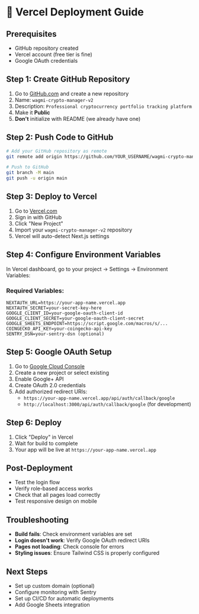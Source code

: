 # 🚀 Vercel Deployment Guide

## Prerequisites
- GitHub repository created
- Vercel account (free tier is fine)
- Google OAuth credentials

## Step 1: Create GitHub Repository
1. Go to [GitHub.com](https://github.com) and create a new repository
2. Name: `wagmi-crypto-manager-v2`
3. Description: `Professional cryptocurrency portfolio tracking platform`
4. Make it **Public**
5. **Don't** initialize with README (we already have one)

## Step 2: Push Code to GitHub
```bash
# Add your GitHub repository as remote
git remote add origin https://github.com/YOUR_USERNAME/wagmi-crypto-manager-v2.git

# Push to GitHub
git branch -M main
git push -u origin main
```

## Step 3: Deploy to Vercel
1. Go to [Vercel.com](https://vercel.com)
2. Sign in with GitHub
3. Click "New Project"
4. Import your `wagmi-crypto-manager-v2` repository
5. Vercel will auto-detect Next.js settings

## Step 4: Configure Environment Variables
In Vercel dashboard, go to your project → Settings → Environment Variables:

### Required Variables:
```env
NEXTAUTH_URL=https://your-app-name.vercel.app
NEXTAUTH_SECRET=your-secret-key-here
GOOGLE_CLIENT_ID=your-google-oauth-client-id
GOOGLE_CLIENT_SECRET=your-google-oauth-client-secret
GOOGLE_SHEETS_ENDPOINT=https://script.google.com/macros/s/...
COINGECKO_API_KEY=your-coingecko-api-key
SENTRY_DSN=your-sentry-dsn (optional)
```

## Step 5: Google OAuth Setup
1. Go to [Google Cloud Console](https://console.cloud.google.com)
2. Create a new project or select existing
3. Enable Google+ API
4. Create OAuth 2.0 credentials
5. Add authorized redirect URIs:
   - `https://your-app-name.vercel.app/api/auth/callback/google`
   - `http://localhost:3000/api/auth/callback/google` (for development)

## Step 6: Deploy
1. Click "Deploy" in Vercel
2. Wait for build to complete
3. Your app will be live at `https://your-app-name.vercel.app`

## Post-Deployment
- Test the login flow
- Verify role-based access works
- Check that all pages load correctly
- Test responsive design on mobile

## Troubleshooting
- **Build fails**: Check environment variables are set
- **Login doesn't work**: Verify Google OAuth redirect URIs
- **Pages not loading**: Check console for errors
- **Styling issues**: Ensure Tailwind CSS is properly configured

## Next Steps
- Set up custom domain (optional)
- Configure monitoring with Sentry
- Set up CI/CD for automatic deployments
- Add Google Sheets integration
